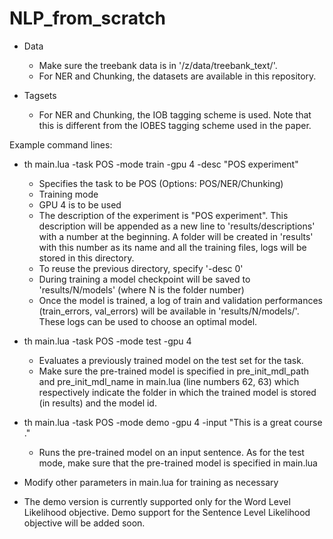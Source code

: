 # NLP_from_scratch

* Data

  - Make sure the treebank data is in '/z/data/treebank_text/'. 
  - For NER and Chunking, the datasets are available in this repository.

* Tagsets

  - For NER and Chunking, the IOB tagging scheme is used. Note that this is different from the IOBES tagging scheme used in the paper.

Example command lines: 
* th main.lua -task POS -mode train -gpu 4 -desc "POS experiment"

  - Specifies the task to be POS (Options: POS/NER/Chunking)
  - Training mode
  - GPU 4 is to be used
  - The description of the experiment is "POS experiment". This description will be appended as a new line to 'results/descriptions' with a number at the beginning. A folder will be created in 'results' with this number as its name and all the training files, logs will be stored in this directory.

  * To reuse the previous directory, specify '-desc 0'
  * During training a model checkpoint will be saved to 'results/N/models' (where N is the folder number)
  * Once the model is trained, a log of train and validation performances (train_errors, val_errors) will be available in 'results/N/models/'. These logs can be used to choose an optimal model.

* th main.lua -task POS -mode test -gpu 4

  - Evaluates a previously trained model on the test set for the task.
  - Make sure the pre-trained model is specified in pre_init_mdl_path and pre_init_mdl_name in main.lua (line numbers 62, 63) which respectively indicate the folder in which the trained model is stored (in results) and the model id.

* th main.lua -task POS -mode demo -gpu 4 -input "This is a great course ."

  - Runs the pre-trained model on an input sentence. As for the test mode, make sure that the pre-trained model is specified in main.lua

* Modify other parameters in main.lua for training as necessary

* The demo version is currently supported only for the Word Level Likelihood objective. Demo support for the Sentence Level Likelihood objective will be added soon.
